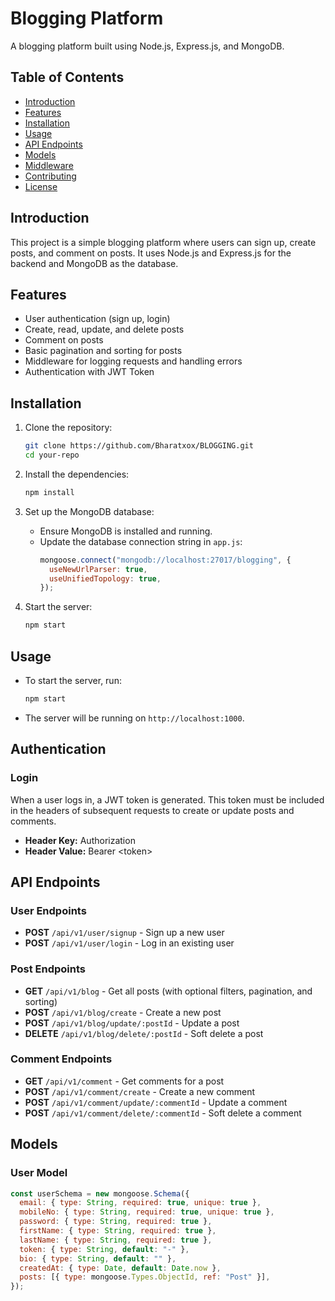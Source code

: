 # Blogging Platform

A blogging platform built using Node.js, Express.js, and MongoDB.

## Table of Contents

- [Introduction](#introduction)
- [Features](#features)
- [Installation](#installation)
- [Usage](#usage)
- [API Endpoints](#api-endpoints)
- [Models](#models)
- [Middleware](#middleware)
- [Contributing](#contributing)
- [License](#license)

## Introduction

This project is a simple blogging platform where users can sign up, create posts, and comment on posts. It uses Node.js and Express.js for the backend and MongoDB as the database.

## Features

- User authentication (sign up, login)
- Create, read, update, and delete posts
- Comment on posts
- Basic pagination and sorting for posts
- Middleware for logging requests and handling errors
- Authentication with JWT Token

## Installation

1. Clone the repository:

   ```sh
   git clone https://github.com/Bharatxox/BLOGGING.git
   cd your-repo
   ```

2. Install the dependencies:

   ```sh
   npm install
   ```

3. Set up the MongoDB database:

   - Ensure MongoDB is installed and running.
   - Update the database connection string in `app.js`:
     ```javascript
     mongoose.connect("mongodb://localhost:27017/blogging", {
       useNewUrlParser: true,
       useUnifiedTopology: true,
     });
     ```

4. Start the server:
   ```sh
   npm start
   ```

## Usage

- To start the server, run:
  ```sh
  npm start
  ```
- The server will be running on `http://localhost:1000`.

## Authentication

### Login

When a user logs in, a JWT token is generated. This token must be included in the headers of subsequent requests to create or update posts and comments.

- **Header Key:** Authorization
- **Header Value:** Bearer \<token\>

## API Endpoints

### User Endpoints

- **POST** `/api/v1/user/signup` - Sign up a new user
- **POST** `/api/v1/user/login` - Log in an existing user

### Post Endpoints

- **GET** `/api/v1/blog` - Get all posts (with optional filters, pagination, and sorting)
- **POST** `/api/v1/blog/create` - Create a new post
- **POST** `/api/v1/blog/update/:postId` - Update a post
- **DELETE** `/api/v1/blog/delete/:postId` - Soft delete a post

### Comment Endpoints

- **GET** `/api/v1/comment` - Get comments for a post
- **POST** `/api/v1/comment/create` - Create a new comment
- **POST** `/api/v1/comment/update/:commentId` - Update a comment
- **POST** `/api/v1/comment/delete/:commentId` - Soft delete a comment

## Models

### User Model

```javascript
const userSchema = new mongoose.Schema({
  email: { type: String, required: true, unique: true },
  mobileNo: { type: String, required: true, unique: true },
  password: { type: String, required: true },
  firstName: { type: String, required: true },
  lastName: { type: String, required: true },
  token: { type: String, default: "-" },
  bio: { type: String, default: "" },
  createdAt: { type: Date, default: Date.now },
  posts: [{ type: mongoose.Types.ObjectId, ref: "Post" }],
});
```
